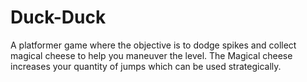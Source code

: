 # Duck-Duck
A platformer game where the objective is to dodge spikes and collect magical cheese to help you maneuver the level. The Magical cheese increases your quantity of jumps which can be used strategically.
